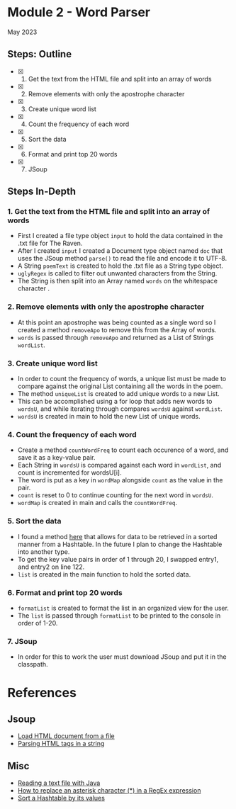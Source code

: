 # Module 2 - Word Parser

May 2023

## Steps: Outline

- [x] 1. Get the text from the HTML file and split into an array of words
- [x] 2. Remove elements with only the apostrophe character
- [x] 3. Create unique word list
- [x] 4. Count the frequency of each word
- [x] 5. Sort the data
- [x] 6. Format and print top 20 words
- [x] 7. JSoup

## Steps In-Depth

### 1. Get the text from the HTML file and split into an array of words

* First I created a file type object `input` to hold the data contained in the .txt file for The Raven.
* After I created `input` I created a Document type object named `doc` that uses the JSoup method `parse()` to read the file and encode it to UTF-8.
* A String `poemText` is created to hold the .txt file as a String type object. 
* `uglyRegex` is called to filter out unwanted characters from the String.
* The String is then split into an Array named `words` on the whitespace character .

### 2. Remove elements with only the apostrophe character

* At this point an apostrophe was being counted as a single word so I created a method `removeApo` to remove this from the Array of words.
* `words` is passed through `removeApo` and returned as a List of Strings `wordList`.

### 3. Create unique word list

* In order to count the frequency of words, a unique list must be made to compare against the original List containing all the words in the poem. 
* The method `uniqueList` is created to add unique words to a new List.
* This can be accomplished using a for loop that adds new words to `wordsU`, and while iterating through compares `wordsU` against `wordList`.
* `wordsU` is created in main to hold the new List of unique words.

### 4. Count the frequency of each word

* Create a method `countWordFreq` to count each occurence of a word, and save it as a key-value pair.
* Each String in `wordsU` is compared against each word in `wordList`, and count is incremented for wordsU[i].
* The word is put as a key in `wordMap` alongside `count` as the value in the pair.
* `count` is reset to 0 to continue counting for the next word in `wordsU`.
* `wordMap` is created in main and calls the `countWordFreq`.

### 5. Sort the data

* I found a method [here](https://www.javacodeexamples.com/sort-hashtable-by-values-in-java-example/3169) that allows for data to be retrieved in a sorted manner from a Hashtable. In the future I plan to change the Hashtable into another type. 
* To get the key value pairs in order of 1 through 20, I swapped entry1, and entry2 on line 122.
* `list` is created in the main function to hold the sorted data.

### 6. Format and print top 20 words

* `formatList` is created to format the list in an organized view for the user. 
* The `list` is passed through `formatList` to be printed to the 
console in order of 1-20.

### 7. JSoup

* In order for this to work the user must download JSoup and put it in the classpath.

# References

## Jsoup

* [Load HTML document from a file](https://jsoup.org/cookbook/input/load-document-from-file)
* [Parsing HTML tags in a string](https://jsoup.org/cookbook/input/parse-document-from-string)

## Misc

* [Reading a text file with Java](https://www.geeksforgeeks.org/different-ways-reading-text-file-java/)  
* [How to replace an asterisk character (*) in a RegEx expression](https://stackoverflow.com/questions/2801549/how-do-i-replace-an-actual-asterisk-character-in-a-regex-expression)
* [Sort a Hashtable by its values](https://www.javacodeexamples.com/sort-hashtable-by-values-in-java-example/3169)